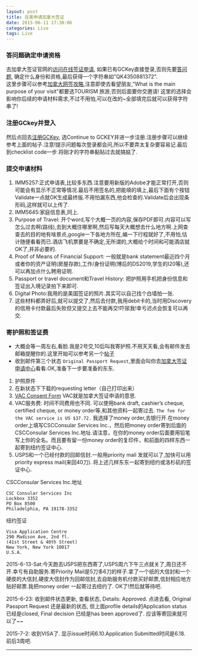 ```yaml
---
layout: post
title: 在美申请加拿大签证
date: 2015-06-11 17:30:06
categories: Live
tags: Live
---
```


### 答问题确定申请资格 
去加拿大签证官网的[访问在线签证申请](http://www.cic.gc.ca/english/my_application/apply_online.asp), 如果已有GCKey直接登录,否则先要[答问题](http://www.cic.gc.ca/ctc-vac/getting-started.asp), 确定什么身份和资格,最后获得一个字符串如"QK4350881372".   
这里步骤可以参考[加拿大网签攻略](http://bbs.qyer.com/thread-882446-1.html),注意即使去看望朋友,"What is the main purpose of your visit"都要选TOURISM 旅游,否则后面要你交邀请! 这里的选择会影响你后续的申请材料需求,不过不用怕,可以在改的~全部填完后就可以获得字符串了!  

### 注册GCkey并登入  
然后点回去[注册GCKey](http://www.cic.gc.ca/english/e-services/mycic.asp#login), 选Continue to GCKEY并进一步注册.注册步骤可以继续参考上面的帖子.注意!提示问题每次登录都会问,所以不要弄太复杂要容易记.最后到checklist code一步.将刚才的字符串黏贴过去就搞掂了.

### 提交申请材料
1. IMM5257:正式申请表,比较多东西.注意要用新版的Adobe才能正常打开,否则可能会有显示不正常等情况.最后不用签名的,把能填的填上,最后下面有个按钮Validate一点就OK生成最终版.不用怕漏东西,他会检查的.Validate后会出现条形码,这样就可以上传了.
2. IMM5645:家庭信息表,同上.
3. Purpose of Travel: 开个word,写个大概一页的内容,保存PDF即可.内容可以写怎么过去啊(路线),去到大概住哪里啊,然后写每天大概想去什么地方啊.上网查查去的目的地有啥景点,google一下各地方所在,编一下行程就好了,不用怕,估计随便看看而已.酒店飞机票要是不确定,无所谓的,大概给个时间和可能酒店就OK了,并非必要的.
4. Proof of Means of Financial Support: 一般就是bank statement最近四个月或者你的资产证明(房屋存款),工作/身份证明(博后的DS2019,学生的I20等),还可以再加点什么聘用证明.
5. Passport or travel document和Travel History: 把护照用手机把身份信息和签证出入境记录拍下来即可.
6. Digital Photo:我用的是美国签证的照片.其实可以自己找个白墙拍一张.
7. 这些材料都弄好后,就可以提交了,然后去付款,我用debit卡的,当时用Discovery的信用卡付款最后失败但又提交上去不能再交!吓尿我!幸亏迟点会恢复可以再交.

### 寄护照和签证费
- 大概会等一周左右,看脸.我是2号交,10后叫我寄护照.不用天天看,会有邮件发去邮箱提醒你的.这里开始可以参考另一个[帖子](http://bbs.qyer.com/thread-984680-1.html)   
- 收到邮件第三个状态 `Original Passport Request`,里面会叫你去[加拿大签证申请中心](https://www.csc-cvac.com/en-US/selfservice/cvac_application_processing)看看.OK,准备下一步要准备的东东.
1. 护照原件
2. 在新状态下下载的requesting letter（自己打印出来）
3. [VAC Consent Form](http://csc.public.s3.amazonaws.com/checklists/US/en/General/Consent_Form.pdf) VAC就是加拿大签证申请的意思.
4. VAC服务费: 时间不同费用也不同. 可以使用bank draft, cashier’s cheque, certified cheque, or money order等,和其他资料一起寄过去.
`The fee for the VAC service is US $37.72.` 我选择了money order,去银行开.在money order上填写CSCConsular Services Inc.，然后把money order寄到后面的CSCConsular Services Inc.地址.请注意，在你的money order后面要用铅笔写上你的全名。而且要有留一份money order的复印件，和前面的四样东西一起寄到纽约签证中心.
5. USPS和一个已经付款的回邮信封.一般用priority mail 发就可以了,加快可以用priority express mail(来回40刀). 将上述几样东东一起寄到纽约或洛杉矶的签证中心.

CSCConsular Services Inc.地址

~~~~
CSC Consular Services Inc
Lockbox 3352
PO Box 8500
Philadelphia, PA 19178-3352
~~~~

纽约签证

~~~~
Visa Application Centre
290 Madison Ave, 2nd fl.
(41st Street & 40th Street)
New York, New York 10017
U.S.A.
~~~~

2015-6-13-Sat:今天跑去USPS把东西寄了,USPS周六下午三点就关了,周日还不开.幸亏有自助服务.寄Priority Mail是5刀多6刀的样子.拿了一个纸的大信封和一个硬皮的大信封,硬皮大信封作为回邮信封,去自助服务机付款买好邮票,信封相应地方贴好邮票.我把money order 一起寄过去纽约了. OK了!然后就等待吧.

2015-6-23: 收到邮件状态更新, 查看状态, Details: Approved. 点进去看, Original Passport Request 还是最新的状态, 但上面profile details的Application status已经是closed, Final decision 已经是has been approved了. 应该等寄回来就可以了~~

2015-7-2: 收到VISA了. 显示issue时间6.10.Application Submitted时间是6.18. 前后3周吧.

---
